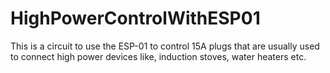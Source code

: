 # HighPowerControlWithESP01
This is a circuit to use the ESP-01 to control 15A plugs that are usually used to 
connect high power devices like, induction stoves, water heaters etc.